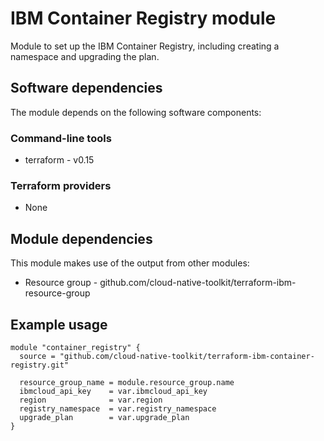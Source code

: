 # IBM Container Registry module

Module to set up the IBM Container Registry, including creating a namespace and upgrading the plan.

## Software dependencies

The module depends on the following software components:

### Command-line tools

- terraform - v0.15

### Terraform providers

- None

## Module dependencies

This module makes use of the output from other modules:

- Resource group - github.com/cloud-native-toolkit/terraform-ibm-resource-group

## Example usage

```hcl-terraform
module "container_registry" {
  source = "github.com/cloud-native-toolkit/terraform-ibm-container-registry.git"

  resource_group_name = module.resource_group.name
  ibmcloud_api_key    = var.ibmcloud_api_key
  region              = var.region
  registry_namespace  = var.registry_namespace
  upgrade_plan        = var.upgrade_plan
}
```
